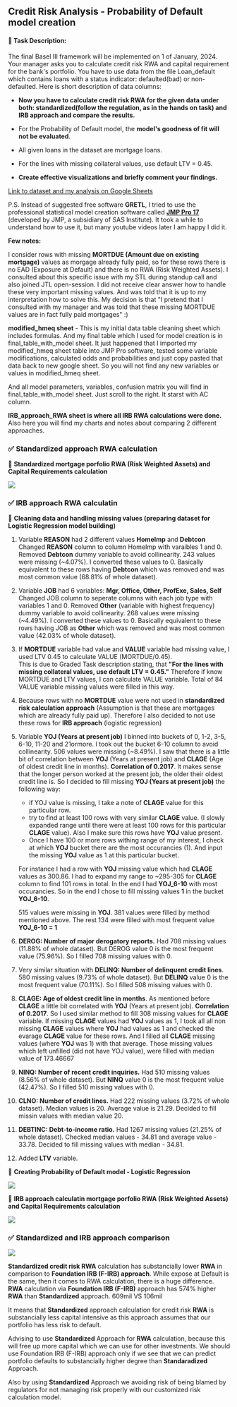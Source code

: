 ## Credit Risk Analysis - Probability of Default model creation

#### :small_orange_diamond: Task Description:
The final Basel III framework will be implemented on 1 of January, 2024. Your manager asks you to calculate credit risk RWA and capital requirement for the bank's portfolio. You have to use data from the file Loan_default which contains loans with a status indicator: defaulted(bad) or non-defaulted. Here is short description of data columns:

* **Now you have to calculate credit risk RWA for the given data under both: standardized(follow the regulation, as in the hands on task) and IRB approach and compare the results.**
* For the Probability of Default model, the **model's goodness of fit will not be evaluated**.
* All given loans in the dataset are mortgage loans.
* For the lines with missing collateral values, use default LTV = 0.45.

* **Create effective visualizations and briefly comment your findings.**

[Link to dataset and my analysis on Google Sheets](https://docs.google.com/spreadsheets/d/1P_XpGCcXvTAYoGnay2steL0WmbVZkFLJITDtKQ1s2Zo/edit?usp=sharing)

P.S. Instead of suggested free software **GRETL**, I tried to use the professional statistical model creation software called [**JMP Pro 17**](https://www.jmp.com/en_us/software/predictive-analytics-software.html) (developed by JMP, a subsidiary of SAS Institute). It took a while to understand how to use it, but many youtube videos later I am happy I did it. 

**Few notes:**

I consider rows with missing **MORTDUE (Amount due on existing mortgage)** values as morgage already fully paid, so for these rows there is no EAD (Exposure at Default) and there is no RWA (Risk Weighted Assets). I consulted about this specific issue with my STL during standup call and also joined JTL open-session. I did not receive clear answer how to handle these very important missing values. And was told that it is up to my interpretation how to solve this. My decision is that "I pretend that I consulted with my manager and was told that these missing MORTDUE values are in fact fully paid mortgages" :)

**modified_hmeq sheet** - This is my initial data table cleaning sheet which includes formulas. And my final table which I used for model creation is in final_table_with_model sheet. It just happened that I imported my modified_hmeq sheet table into JMP Pro software, tested some variable modifications, calculated odds and probabilities and just copy pasted that data back to new google sheet. So you will not find any new variables or values in modified_hmeq sheet.

And all model parameters, variables, confusion matrix you will find in final_table_with_model sheet. Just scroll to the right. It starst with AC column.

**IRB_approach_RWA sheet is where all IRB RWA calculations were done.** Also here you will find my charts and notes about comparing 2 different approaches.

### :white_check_mark: Standardized approach RWA calculation

:pushpin: **Standardized mortgage porfolio RWA (Risk Weighted Assets) and Capital Requirements calculation**

<img src="https://github.com/aidas-projects/TC_data_projects/blob/main/CreditRiskAnalysis/standardized_rwa.png"/> 

### :white_check_mark: IRB approach RWA calculatin

:pushpin: **Cleaning data and handling missing values (preparing dataset for Logistic Regression model building)**
	
	
1.	Variable **REASON** had 2 different values **HomeImp** and **Debtcon**
	Changed **REASON** column to column HomeImp with varaibles 1 and 0. Removed **Debtcon** dummy variable to avoid collinearity.
	243 values were missing (~4.07%). I converted these values to 0. Basically equivalent to these rows having **Debtcon** which was removed and was most common value (68.81% of whole dataset).
	
2.	Variable **JOB** had 6 variables: **Mgr, Office, Other, ProfExe, Sales, Self**
	Changed JOB column to seperate columns with each job type with variables 1 and 0. Removed **Other** (variable with highest frequency) dummy variable to avoid collinearity.
	268 values were missing (~4.49%). I converted these values to 0. Basically equivalent to these rows having JOB as **Other** which was removed and was most common value (42.03% of whole dataset).
	
3.	If **MORTDUE** variable had value and **VALUE** variable had missing value, I used LTV 0.45 to calculate VALUE (MORTDUE/0.45).  
	This is due to Graded Task description stating, that **"For the lines with missing collateral values, use default LTV = 0.45."** Therefore if know MORTDUE and LTV values, I can calculate VALUE variable.
	Total of 84 VALUE variable missing values were filled in this way.
	
4.	Because rows with no **MORTDUE** value were not used in **standardized risk calculation approach** (Assumption is that these are mortgages which are already fully paid up).
	Therefore I also decided to not use these rows for **IRB approach** (logistic regression)
	
5.	Variable **YOJ (Years at present job)** I binned into buckets of 0, 1-2, 3-5, 6-10, 11-20 and 21ormore.
	I took out the bucket 6-10 column to avoid collinearity.
	506 values were missing (~8.49%). I saw that there is a little bit of correlation between **YOJ** (Years at present job) and **CLAGE** (Age of oldest credit line in months). **Correlation of 0.2017**.
	It makes sense that the longer person worked at the present job, the older their oldest credit line is.
	So I decided to fill missing **YOJ (Years at present job)** the following way:
	* if YOJ value is missing, I take a note of **CLAGE** value for this particular row.
	* try to find at least 100 rows with very similar **CLAGE** value. (I slowly expanded range until there were at least 100 rows for this particular **CLAGE** value). Also I make sure this rows have **YOJ** value present.
	* Once I have 100 or more rows withing range of my interest, I check at which **YOJ** bucket there are the most occurancies (1). And input the missing **YOJ** value as 1 at this particular bucket. 
	
	For instance I had a row with **YOJ** missing value which had **CLAGE** values as 300.86.
	I had to expand my range to ~295-305 for **CLAGE** column to find 101 rows in total.
	In the end I had **YOJ_6-10** with most occurancies.
	So in the end I chose to fill missing values **1** in the bucket **YOJ_6-10**.
	
	515 values were missing in **YOJ**.
	381 values were filled by method mentioned above.
	The rest 134 were filled with most frequent value **YOJ_6-10 = 1**
	
6.	**DEROG: Number of major derogatory reports.** Had 708 missing values (11.88% of whole dataset).
	But DEROG value 0 is the most frequent value (75.96%). So I filled 708 missing values with 0.
	
7.	Very similar situation with **DELINQ: Number of delinquent credit lines**. 580 missing values (9.73% of whole dataset).
	But **DELINQ** value 0 is the most frequent value (70.11%). So I filled 508 missing values with 0.
	
8.	**CLAGE: Age of oldest credit line in months**. As mentioned before **CLAGE** a little bit correlated with **YOJ** (Years at present job). **Correlation of 0.2017**.
	So I used similar method to fill 308 missing values for **CLAGE** variable.
	If missing **CLAGE** values had **YOJ** values as 1, I took all all non missing **CLAGE** values where **YOJ** had values as 1 and checked the evarage **CLAGE** value for these rows. 
	And I filled all **CLAGE** missing values (where **YOJ** was 1) with that average.
	Those missing values which left unfilled (did not have YOJ value), were filled with median value of 173.46667 
	
9.	**NINQ: Number of recent credit inquiries.** Had 510 missing values (8.56% of whole dataset). 
	But **NINQ** value 0 is the most frequent value (42.47%). So I filled 510 missing values with 0.
	
10.	**CLNO: Number of credit lines.** Had 222 missing values (3.72% of whole dataset).
	Median values is 20. Average value is 21.29. Decided to fill missin values with median value 20.
	
11.	**DEBTINC: Debt-to-income ratio.** Had 1267 missing values (21.25% of whole dataset).
	Checked median values - 34.81 and average value -  33.78. Decided to fill missing values with median - 34.81.
	
12.	Added **LTV** variable.

:pushpin: **Creating Probability of Default model - Logistic Regression**

<img src="https://github.com/aidas-projects/TC_data_projects/blob/main/CreditRiskAnalysis/pd_model.png"/> 

:pushpin: **IRB approach calculatin mortgage porfolio RWA (Risk Weighted Assets) and Capital Requirements calculation**

<img src="https://github.com/aidas-projects/TC_data_projects/blob/main/CreditRiskAnalysis/irb_approach_formulas.png"/> 

### :white_check_mark: Standardized and IRB approach comparison

<img src="https://github.com/aidas-projects/TC_data_projects/blob/main/CreditRiskAnalysis/approach_comparison.png"/> 

**Standardized credit risk RWA** calculation has substancially lower **RWA** in comparison to **Foundation IRB (F-IRB) approach**.
While expose at Default is the same, then it comes to RWA calculation, there is a huge difference.
**RWA** calculation via **Foundation IRB (F-IRB)** approach has 574% higher **RWA** than **Standardized** approach. 609mil VS 106mil

It means that **Standardized** approach calculation for credit risk **RWA** is substancially less capital intensive as this approach assumes that our portfolio has less risk to default.

Advising to use **Standardized** Approach for **RWA** calculation, because this will free up more capital which we can use for other investments.
We should use Foundation IRB (F-IRB) approach only if we see that we can predict portfolio defaults to substancially higher degree than **Standaradized** Approach.

Also by using **Standardized** Approach we avoiding risk of being blamed by regulators for not managing risk properly with our customized risk calculation model. 

